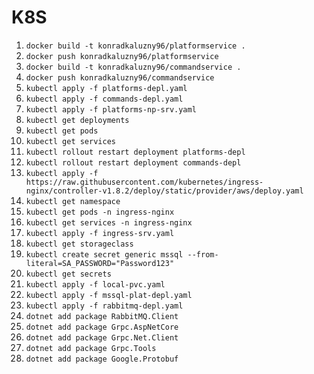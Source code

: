 # K8S

1. `docker build -t konradkaluzny96/platformservice .`
1. `docker push konradkaluzny96/platformservice`
1. `docker build -t konradkaluzny96/commandservice .`
1. `docker push konradkaluzny96/commandservice`
1. `kubectl apply -f platforms-depl.yaml`
1. `kubectl apply -f commands-depl.yaml`
1. `kubectl apply -f platforms-np-srv.yaml`
1. `kubectl get deployments`
1. `kubectl get pods`
1. `kubectl get services`
1. `kubectl rollout restart deployment platforms-depl`
1. `kubectl rollout restart deployment commands-depl`
1. `kubectl apply -f https://raw.githubusercontent.com/kubernetes/ingress-nginx/controller-v1.8.2/deploy/static/provider/aws/deploy.yaml`
1. `kubectl get namespace`
1. `kubectl get pods -n ingress-nginx`
1. `kubectl get services -n ingress-nginx`
1. `kubectl apply -f ingress-srv.yaml`
1. `kubectl get storageclass`
1. `kubectl create secret generic mssql --from-literal=SA_PASSWORD="Password123"`
1. `kubectl get secrets`
1. `kubectl apply -f local-pvc.yaml`
1. `kubectl apply -f mssql-plat-depl.yaml`
1. `kubectl apply -f rabbitmq-depl.yaml`
1. `dotnet add package RabbitMQ.Client`
1. `dotnet add package Grpc.AspNetCore`
1. `dotnet add package Grpc.Net.Client`
1. `dotnet add package Grpc.Tools`
1. `dotnet add package Google.Protobuf`
